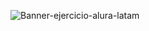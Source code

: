 ![Banner-ejercicio-alura-latam](https://www.canva.com/design/DAGdD9N_iW0/hSVtmQkWCS0wPgzxfzWaug/view?utm_content=DAGdD9N_iW0&utm_campaign=designshare&utm_medium=link2&utm_source=uniquelinks&utlId=hd3606887d1)
